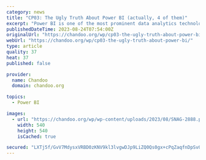 ```yaml
---
category: news
title: "CP03: The Ugly Truth About Power BI (actually, 4 of them)"
excerpt: "Power BI is one of the most prominent data analytics technology out there. Power BI is also one of the most marketed and hyped technology out there. Unfortunately, both of these statements are true. In a world where data is the buzz word,"
publishedDateTime: 2023-08-24T07:54:00Z
originalUrl: "https://chandoo.org/wp/cp03-the-ugly-truth-about-power-bi/"
webUrl: "https://chandoo.org/wp/cp03-the-ugly-truth-about-power-bi/"
type: article
quality: 37
heat: 37
published: false

provider:
  name: Chandoo
  domain: chandoo.org

topics:
  - Power BI

images:
  - url: "https://chandoo.org/wp/wp-content/uploads/2023/08/SNAG-2888.png"
    width: 540
    height: 540
    isCached: true

secured: "LXTj5f/GvV7MdysxVRBD0zKNV9kl3lvgwDJp9LiZQ0Qs0gx+cPqZaqfnDpSvOWkHqTBTv1ltg4/JCaGoLJr3kWU+9vBwsWwh7pPxaL8sNDMGRm4tXkruWatvArHrBLUc5nWSOEI0KZyPI2VmurAmFv4n/u1J6+nzydAjHqafEAkmCxDDbBDkHXpCYu2ocoG8gLLweT/mwnmEQ4LtLnsFyJFdth4TFxUqZ7p/NZQJ1UIcoyVif6SQQy8kSjhfDegRWGmU5lxAgNVfbmtgKtYvUv0zjvTv6MqfnRTIjznbZysxvH5RPsFXFwbMyJzEjzDQR0Vd9E1yQNMo2m9BCuqUsIwviop8OLb5gTGoz1wjzbA=;Y7IBotDrMF/H47xtvE4T+Q=="
---
```


